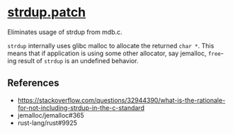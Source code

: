 # [strdup.patch](./strdup.patch)

Eliminates usage of strdup from mdb.c.

`strdup` internally uses glibc malloc to allocate the returned `char *`.
This means that if application is using some other allocator,
say jemalloc, `free`-ing result of `strdup` is an undefined behavior.

## References
- https://stackoverflow.com/questions/32944390/what-is-the-rationale-for-not-including-strdup-in-the-c-standard
- jemalloc/jemalloc#365
- rust-lang/rust#9925
